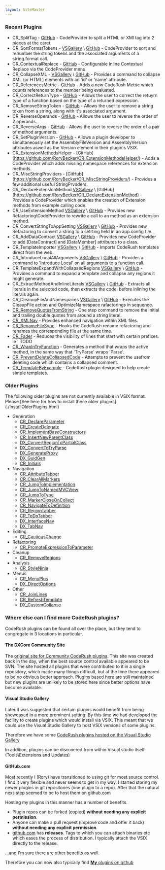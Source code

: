 ```yaml
---
layout: SiteMaster
---
```

### Recent Plugins
  
 * CR_SplitTag - [GitHub](https://github.com/RoryBecker/CR_SplitTag) - CodeProvider to split a HTML or XMl tag into 2 pieces at the caret.
 * CR_SortFormatTokens - [VSGallery](http://visualstudiogallery.msdn.microsoft.com/9f1adca2-0391-483d-aca4-a7ed9f9474ef) \ [GitHub](https://github.com/RoryBecker/CR_SortFormatTokens) - CodeProvider to sort and renumber the string tokens and the associated arguments of a string.format call.
 * CR_ContextualReplace - [GitHub](https://github.com/RoryBecker/CR_ContextualReplace) - Configurable Inline Contextual Replace via the CodeProvider menu.
 * CR_CollapseXML - [VSGallery](https://visualstudiogallery.msdn.microsoft.com/09def305-a337-405f-b26c-202b5375ac28) \ [GitHub](https://github.com/RoryBecker/CR_CollapseXML) - Provides a command to collapse XML (or HTML) elements with an 'id' or 'name' attribute.
 * CR_ReferencesMetric - [GitHub](https://github.com/RoryBecker/CR_ReferencesMetric) - Adds a new CodeRush Metric which counts references to the member being evaluated.
 * CR_CorrectReturnType - [GitHub](https://github.com/RoryBecker/CR_CorrectReturnType) - Allows the user to correct the retuyrn type of a function based on the type of a returned expression.
 * CR_RemoveStringToken - [GitHub](https://github.com/RoryBecker/CR_RemoveStringToken) - Allows the user to remove a string token from a string, along with it's associated argument.
 * CR_ReverseOperands - [GitHub](https://github.com/RoryBecker/CR_ReverseOperands/) - Allows the user to reverse the order of 2 operands.
 * CR_ReverseArgs - [GitHub](https://github.com/RoryBecker/CR_ReverseArgs/) - Allows the user to reverse the order of a pair of method arguments.
 * CR_SetPluginVersion - [GitHub](https://github.com/RoryBecker/CR_SetPluginVersion) - Allows a plugin developer to simultaneously set the AssemblyFileVersion and AssemblyVersion attributes aswell as the Version element in their plugin's VSIX.
 * CR_ExtensionMethodsHelper - [GitHub] (https://github.com/RoryBecker/CR_ExtensionMethodsHelper/) - Adds a CodeProvider which adds missing namespace references for extension methods.
 * CR_MiscStringProviders - [GitHub] (https://github.com/RoryBecker/CR_MiscStringProviders/) - Provides a few additional useful StringPrvoders.
 * CR_DeclareExtensionMethod [VSGallery](http://visualstudiogallery.msdn.microsoft.com/103cc242-0d3e-4af5-af69-aa8efca2f12a) \ [GitHub] (https://github.com/RoryBecker/CR_DeclareExtensionMethod) - Provides a CodeProvider which enables the creation of Extension methods from example calling code.
 * CR_UseExtensionMethod [VSGallery](http://visualstudiogallery.msdn.microsoft.com/c87f600e-f6af-4a13-9eac-71f5082a2355?SRC=Home) \ [GitHub](https://github.com/RoryBecker/CR_UseExtensionMethod) - Provides new Refactoring\CodeProvider to rewrite a call to an method as an extension method.
 * CR_ConvertStringToAppSetting [VSGallery](http://visualstudiogallery.msdn.microsoft.com/b897d8f8-8feb-4e15-8e8c-00c02c77478b?SRC=Home) \ [GitHub](https://github.com/RoryBecker/CR_ConvertStringToAppSetting) - Provides new Refactoring to convert a string to a setrting held in an app.config file.
 * CR_AddDataContract [VSGallery](http://visualstudiogallery.msdn.microsoft.com/304e19c9-a127-4f9f-9369-5956b04a4a23) \ [GitHub](https://github.com/RoryBecker/CR_AddDataContract) - Provides new CodeProvider to add [DataContract] and [DataMember] attributes to a class.
 * CR_TemplateImporter [VSGallery](http://visualstudiogallery.msdn.microsoft.com/8dc9c6ea-3b53-42f9-99d0-6a04fe232724) \ [GitHub](https://github.com/RoryBecker/CR_TemplateImporter) - Imports CodeRush templates direct from the web.
 * CR_IntroduceLocalAllArguments [VSGallery](http://visualstudiogallery.msdn.microsoft.com/6da6ca4b-6c69-46ae-a1f2-8c360108c932) \ [GitHub](https://github.com/RoryBecker/CR_IntroduceLocalAllArguments) - Provides a command to 'Introduce Local' on all arguments to a function call.
 * CR_TemplateExpandWithCollapsedRegions [VSGallery](http://visualstudiogallery.msdn.microsoft.com/b96724fb-2b81-4401-bcf0-287f9635f075) \ [GitHub](https://github.com/RoryBecker/CR_TemplateExpandWithCollapsedRegions) - Provides a command to expand a template and collapse any regions it might generate.
 * CR_ExtractMethodAndInlineLiterals [VSGallery](http://visualstudiogallery.msdn.microsoft.com/9c248310-e66f-4d57-9088-56a737ee80e0) \ [GitHub](https://github.com/RoryBecker/CR_ExtractMethodAndInlineLiterals) - Extracts all literals in the selected code, then extracts the code, before inlining the literals again.
 * CR_CleanupFileAndNamespaces [VSGallery](http://visualstudiogallery.msdn.microsoft.com/749362d8-cd75-4973-b1d9-4b7916b6e3ec) \ [GitHub](https://github.com/RoryBecker/CR_CleanupFileAndNamespaces) - Executes the CleaupFile action and OptimizeNamespace rafactorings in sequence.
 * [CR_RemoveQuotesFromString](https://github.com/RoryBecker/CR_RemoveQuotesFromString) - One step command to remove the initial and trailing double quotes from around a string literal.
 * [CR_XMLNav](https://github.com/RoryBecker/CR_XMLNav) - Provides enhanced navigation within XML files.
 * [CR_RenameFileSync](https://github.com/RoryBecker/CR_RenameFileSync) - Hooks the CodeRush rename refactoring and renames the corresponding file at the same time.
 * [CR_Fader](https://github.com/RoryBecker/CR_Fader) - Reduces the visibility of lines that start with certain prefixes. ie ' TODO
 * [CR_WrapInTryFunction](https://github.com/RoryBecker/CR_WrapInTryFunction) - Generates a method that wraps the active method, in the same way that 'TryParse' wraps 'Parse'.
 * [CR_PreventDeleteCollapsedCode](https://github.com/RoryBecker/CR_PreventDeleteCollapsedCode) - Attempts to prevent the usefrom deleting code which contains a collapsed comment.
 * [CR_TemplateByExample](https://github.com/RoryBecker/CR_TemplateByExample) - CodeRush plugin designed to help create simple templates.

### Older Plugins 
The following older plugins are not currently available in VSIX format. 
Please [See here for how to install these older plugins] (./InstallOlderPlugins.html)
 
 * Generation
	* [CR_DeclareParameter](https://code.google.com/p/dxcorecommunityplugins/wiki/CR_DeclareParameter)
	* [CR_CreateDelegate](https://code.google.com/p/dxcorecommunityplugins/wiki/CR_CreateDelegate)
 	* [CR_ImplementBaseConstructors](https://code.google.com/p/dxcorecommunityplugins/wiki/CR_ImplementBaseConstructors)
 	* [CR_InsertNewParentClass](https://code.google.com/p/dxcorecommunityplugins/wiki/CR_InsertNewParentClass)
 	* [DX_ConvertRegionToPartialClass](https://code.google.com/p/dxcorecommunityplugins/wiki/DX_ConvertRegionToPartialClass)
 	* [DX_ConvertToTryParse](https://code.google.com/p/dxcorecommunityplugins/wiki/DX_ConvertToTryParse)
	* [DX_GenerateProxy](https://code.google.com/p/dxcorecommunityplugins/wiki/DX_GenerateProxy)
 	* [DX_GuidGen](https://code.google.com/p/dxcorecommunityplugins/wiki/DX_GuidGen)
 	* [CR_Initials](https://code.google.com/p/dxcorecommunityplugins/wiki/CR_Initials)
 * Navigation
 	* [CR_AttributeTabber](https://code.google.com/p/dxcorecommunityplugins/wiki/CR_AttributeTabber)
 	* [CR_ClearAllMarkers](https://code.google.com/p/dxcorecommunityplugins/wiki/CR_ClearAllMarkers)
	* [CR_JumpToImplementation](https://code.google.com/p/dxcorecommunityplugins/wiki/CR_JumpToImplementation)
 	* [CR_JumpToNamedMVCView](https://code.google.com/p/dxcorecommunityplugins/wiki/CR_JumpToNamedMVCView)
 	* [CR_JumpToType](https://code.google.com/p/dxcorecommunityplugins/wiki/CR_JumpToType)
 	* [CR_MarkerCloseOnCollect](https://code.google.com/p/dxcorecommunityplugins/wiki/CR_MarkerCloseOnCollect)
 	* [CR_NavigateToDefinition](https://code.google.com/p/dxcorecommunityplugins/wiki/CR_NavigateToDefinition)
 	* [CR_RegionTabber](https://code.google.com/p/dxcorecommunityplugins/wiki/CR_RegionTabber)
 	* [CR_ToDoTabber](https://code.google.com/p/dxcorecommunityplugins/wiki/CR_ToDoTabber)
 	* [DX_InterfaceNav](https://code.google.com/p/dxcorecommunityplugins/wiki/DX_InterfaceNav)
 	* [DX_TabNav](https://code.google.com/p/dxcorecommunityplugins/wiki/DX_TabNav)
 * Editing
 	* [CR_CautiousChange](https://code.google.com/p/dxcorecommunityplugins/wiki/CR_CautiousChange)
 * Refactoring
 	* [CR_PromoteExpressionToParameter](https://code.google.com/p/dxcorecommunityplugins/wiki/CR_PromoteExpressionToParameter)
 * Cleanup
 	* [CR_RemoveRegions](https://code.google.com/p/dxcorecommunityplugins/wiki/CR_RemoveRegions)
 * Analysis
 	* [CR_StyleNinja](https://code.google.com/p/dxcorecommunityplugins/wiki/CR_StyleNinja)
 * Menus
   	* [CR_MenuPlus](https://code.google.com/p/dxcorecommunityplugins/wiki/CR_MenuPlus)
 	* [DX_DirectOptions](https://code.google.com/p/dxcorecommunityplugins/wiki/DX_DirectOptions)
 * Other
 	* [CR_JoinLines](https://code.google.com/p/dxcorecommunityplugins/wiki/CR_JoinLines)
 	* [CR_RefreshTemplate](https://code.google.com/p/dxcorecommunityplugins/wiki/CR_RefreshTemplate)
 	* [DX_CustomCollapse](https://code.google.com/p/dxcorecommunityplugins/wiki/DX_CustomCollapse)
 
### Where else can I find more CodeRush plugins?
CodeRush plugins can be found all over the place, but they tend to congregate in 3 locations in particular.

#### The DXCore Community Site
The [original site for Community CodeRush plugins](http://code.google.com/p/dxcorecommunityplugins/). This site was created back in the day, when the best source control available appeared to be SVN. 
The site hosted all plugins that were contributed to it in a single repository, which made many things difficult, but at the time there appeared to be no obvious better approach.
Plugins based here are still maintained but new plugins are unlikely to be stored here since better options have become available.

#### Visual Studio Gallery
Later it was suggested that certain plugins would benefit from being showcased in a more prominent setting. By this time we had developed the facility to create plugins which would install via VSIX. This meant that we could use the Visual Studio Gallery to host VSIX versions of some plugins.

Therefore we have some [CodeRush plugins hosted on the Visual Studio Gallery](http://visualstudiogallery.msdn.microsoft.com/site/search?query=CodeRush%20Plugin&f[0].Value=CodeRush%20Plugin&f[0].Type=SearchText&ac=4)

In addition, plugins can be discovered from within Visual studio itself. (Tools\Extensions and Updates)

#### GitHub.com
Most recently I (Rory) have transitioned to using git for most source control. I find it very flexible and never seems to get in my way. 
I started storing my newer plugins in git repositories (one plugin to a repo). After that the natural next-step seemed to be to host them on github.com

Hosting my plugins in this manner has a number of benefits. 
 
 * Plugin repos can be forked (copied) __without needing any explicit permission__.
 * Anyone can make a pull request (improve code and offer it back) __without needing any explicit permission__.
 * [github.com](http://github.com) has __releases__. Tags to which you can attach binaries etc which eases the process of distribution. I typically attach the VSIX directly to the release.
 
...and I'm sure there are other benefits as well.

Therefore you can now also typically find [__My__ plugins on github](https://github.com/search?q=CodeRush++user%3ARoryBecker&type=Repositories&ref=advsearch&l=)
